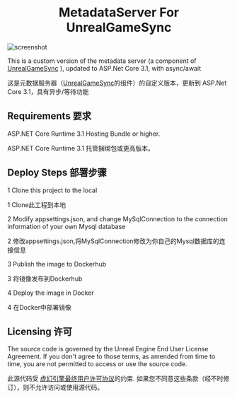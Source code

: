 <h1 align="center">
  <br>
    MetadataServer For UnrealGameSync
  <br>
</h1>

![screenshot](https://docs.unrealengine.com/4.26/Images/ProductionPipelines/DeployingTheEngine/UnrealGameSync/QuickStart/UGSQS_Step1_EndResult-2.webp)

This is a custom version of the metadata server (a component of [UnrealGameSync](https://docs.unrealGameSync.com/en-US/ProductionPipelines/DeployingTheEngine/UnrealGameSync/index.html) ), updated to ASP.Net Core 3.1, with async/await

这是元数据服务器（[UnrealGameSync](https://docs.unrealengine.com/en-US/ProductionPipelines/DeployingTheEngine/UnrealGameSync/index.html)的组件）的自定义版本，更新到 ASP.Net Core 3.1，具有异步/等待功能

Requirements
要求
---------------------------
ASP.NET Core Runtime 3.1 Hosting Bundle or higher.

ASP.NET Core Runtime 3.1 托管捆绑包或更高版本。

Deploy Steps
部署步骤
---------------------------
1 Clone this project to the local

1 Clone此工程到本地

2 Modify appsettings.json, and change MySqlConnection to the connection information of your own Mysql database

2 修改appsettings.json,将MySqlConnection修改为你自己的Mysql数据库的连接信息

3 Publish the image to Dockerhub

3 将镜像发布到Dockerhub

4 Deploy the image in Docker

4 在Docker中部署镜像

Licensing
许可
---------------------------
The source code is governed by the Unreal Engine End User License Agreement. If you don't agree to those terms, as amended from time to time, you are not permitted to access or use the source code.

此源代码受 [虚幻引擎最终用户许可协议](https://www.unrealengine.com/eula)的约束. 如果您不同意这些条款（经不时修订），则不允许访问或使用源代码。

